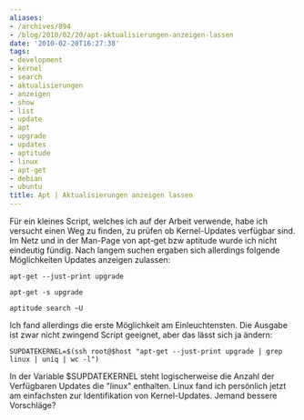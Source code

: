 ```yaml
---
aliases:
- /archives/894
- /blog/2010/02/20/apt-aktualisierungen-anzeigen-lassen
date: '2010-02-20T16:27:38'
tags:
- development
- kernel
- search
- aktualisierungen
- anzeigen
- show
- list
- update
- apt
- upgrade
- updates
- aptitude
- linux
- apt-get
- debian
- ubuntu
title: Apt | Aktualisierungen anzeigen lassen
---
```


Für ein kleines Script, welches ich auf der Arbeit verwende, habe ich
versucht einen Weg zu finden, zu prüfen ob Kernel-Updates verfügbar sind. Im
Netz und in der Man-Page von apt-get bzw aptitude wurde ich nicht eindeutig
fündig. Nach langem suchen ergaben sich allerdings folgende Möglichkeiten
Updates anzeigen zulassen:

```
apt-get --just-print upgrade
```

```
apt-get -s upgrade
```

```
aptitude search ~U
```


Ich fand allerdings die erste Möglichkeit am Einleuchtensten.  Die Ausgabe
ist zwar nicht zwingend Script geeignet, aber das lässt sich ja ändern:

    SUPDATEKERNEL=$(ssh root@$host "apt-get --just-print upgrade | grep linux | uniq | wc -l")

In der Variable $SUPDATEKERNEL steht logischerweise die Anzahl der
Verfügbaren Updates die "linux" enthalten. Linux fand ich persönlich jetzt
am einfachsten zur Identifikation von Kernel-Updates. Jemand bessere
Vorschläge?